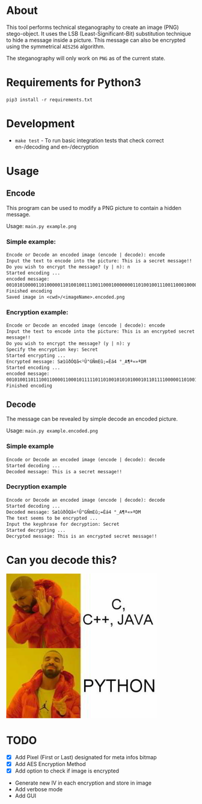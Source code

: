 # About

This tool performs technical steganography to create an image (PNG) stego-object. It uses the LSB (Least-Significant-Bit) substitution technique to hide a message inside a picture. This message can also be encrypted using the symmetrical `AES256` algorithm.

The steganography will only work on `PNG` as of the current state.

# Requirements for Python3

`pip3 install -r requirements.txt`



# Development

- `make test` - To run basic integration tests that check correct en-/decoding and en-/decryption

# Usage
## Encode

This program can be used to modify a PNG picture to contain a hidden message.

Usage: `main.py example.png`


### Simple example:

```
Encode or Decode an encoded image (encode | decode): encode
Input the text to encode into the picture: This is a secret message!!
Do you wish to encrypt the message? (y | n): n
Started encoding ...
encoded message: 001010100001101000001101001001110011000100000001101001001110011000100000001100001000100000001110011001100101001100011001110010001100101001110100000100000001101101001100101001110011001110011001100001001100111001100101000100001000100001
Finished encoding
Saved image in <cwd>/<imageName>.encoded.png
```

### Encryption example:

```
Encode or Decode an encoded image (encode | decode): encode
Input the text to encode into the picture: This is an encrypted secret message!! 
Do you wish to encrypt the message? (y | n): y
Specify the encryption key: Secret
Started encrypting ...
Encrypted message: Sæ1ûðÓQã<¹Û"GÑmEû;=Èá4 °_A¶ª«»ªDM
Started encoding ...
encoded message: 001010011011100110000110001011111011010010101010001011011110000011010011001010001011100011000111100010111001011011011010011001000100010010000001001000111011010001001101101001000101011111011000111011000000101000111101011001000000011111010010010011100001010011110001010001000111100001000010011101000000110100000010000000100000010110000000011111001011111001000001010110110010000010010101010010101011010111011010101010001000100001001101
Finished encoding
```

## Decode

The message can be revealed by simple decode an encoded picture.

Usage: `main.py example.encoded.png`

### Simple example

```
Encode or Decode an encoded image (encode | decode): decode
Started decoding ...
Decoded message: This is a secret message!!
```

### Decryption example

```
Encode or Decode an encoded image (encode | decode): decode
Started decoding ...
Decoded message: Sæ1ûðÓQã<¹Û"GÑmEû;=Èá4 °_A¶ª«»ªDM
The text seems to be encrypted ...
Input the keyphrase for decryption: Secret
Started decrypting ...
Decrypted message: This is an encrypted secret message!!
```

# Can you decode this?

![Python](python.png)

# TODO
- [x] Add Pixel (First or Last) designated for meta infos bitmap
- [x] Add AES Encryption Method
- [x] Add option to check if image is encrypted
- Generate new IV in each encryption and store in image
- Add verbose mode
- Add GUI
